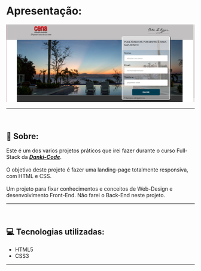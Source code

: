 # **Apresentação:**

![](images/apresentação.png)

---

<br>

## :notebook_with_decorative_cover: **Sobre:**

Este é um dos varios projetos práticos que irei fazer durante o curso Full-Stack da ***[Danki-Code](https://cursos.dankicode.com/)***.
<br>
<br>
O objetivo deste projeto é fazer uma landing-page totalmente responsiva, com HTML e CSS.
<br>
<br>
Um projeto para fixar conhecimentos e conceitos de Web-Design e desenvolvimento Front-End. Não farei o Back-End neste projeto.

---

<br>

## :computer: **Tecnologias utilizadas:**

- HTML5
- CSS3

---